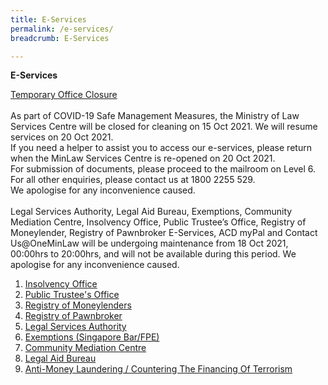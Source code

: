 ```yaml
---
title: E-Services
permalink: /e-services/
breadcrumb: E-Services

---
```


**E-Services** 

<u>Temporary Office Closure</u><br><br>As part of COVID-19 Safe Management Measures, the Ministry of Law Services Centre will be closed for cleaning on 15 Oct 2021. We will resume services on 20 Oct 2021.<br>If you need a helper to assist you to access our e-services, please return when the MinLaw Services Centre is re-opened on 20 Oct 2021.<br>For submission of documents, please proceed to the mailroom on Level 6.<br>For all other enquiries, please contact us at 1800 2255 529.<br>We apologise for any inconvenience caused.
<br><br>
Legal Services Authority, Legal Aid Bureau, Exemptions, Community Mediation Centre, Insolvency Office, Public Trustee’s Office, Registry of Moneylender, Registry of Pawnbroker E-Services, ACD myPal and Contact Us@OneMinLaw will be undergoing maintenance from 18 Oct 2021, 00:00hrs to 20:00hrs, and will not be available during this period. We apologise for any inconvenience caused. 

1. [Insolvency Office](https://eservices.mlaw.gov.sg/io/)
2. [Public Trustee's Office](https://eservices.mlaw.gov.sg/pto/welcome.xhtml)
3. [Registry of Moneylenders](https://eservices.mlaw.gov.sg/rom/)
4. [Registry of Pawnbroker](https://eservices.mlaw.gov.sg/rop/)
5. [Legal Services Authority](https://eservices.mlaw.gov.sg/lsra/lsra-home)
6. [Exemptions (Singapore Bar/FPE)](https://eservices.mlaw.gov.sg/li/ems/application/exemption.aspx) 
7. [Community Mediation Centre](https://cmc.mlaw.gov.sg/e-services/apply-online/)
8. [Legal Aid Bureau](https://eservices.mlaw.gov.sg/labesvc/)
9. [Anti-Money Laundering / Countering The Financing Of Terrorism](https://acd.mlaw.gov.sg)
